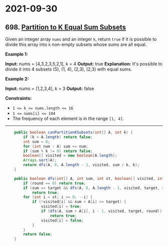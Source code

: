 # 2021-09-30

## 698. [Partition to K Equal Sum Subsets](https://leetcode.com/problems/partition-to-k-equal-sum-subsets/)

Given an integer array `nums` and an integer `k`, return `true` if it is possible to divide this array into `k` non-empty subsets whose sums are all equal.

**Example 1:**

**Input:** nums = \[4,3,2,3,5,2,1\], k = 4
**Output:** true
**Explanation:** It's possible to divide it into 4 subsets (5), (1, 4), (2,3), (2,3) with equal sums.

**Example 2:**

**Input:** nums = \[1,2,3,4\], k = 3
**Output:** false

**Constraints:**

- `1 <= k <= nums.length <= 16`
- `1 <= nums[i] <= 104`
- The frequency of each element is in the range `[1, 4]`.

---

```java
    public boolean canPartitionKSubsets(int[] A, int k) {
        if (k > A.length) return false;
        int sum = 0;
        for (int num : A) sum += num;
        if (sum % k != 0) return false;
        boolean[] visited = new boolean[A.length];
        Arrays.sort(A);
        return dfs(A, 0, A.length - 1, visited, sum / k, k);
    }

    public boolean dfs(int[] A, int sum, int st, boolean[] visited, int target, int round) {
        if (round == 0) return true;
        if (sum == target && dfs(A, 0, A.length - 1, visited, target, round - 1))
            return true;
        for (int i = st; i >= 0; --i) {
            if (!visited[i] && sum + A[i] <= target) {
                visited[i] = true;
                if (dfs(A, sum + A[i], i - 1, visited, target, round))
                    return true;
                visited[i] = false;
            }
        }
        return false;
    }
```
